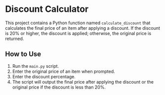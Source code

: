 # Discount Calculator

This project contains a Python function named `calculate_discount` that calculates the final price of an item after applying a discount. If the discount is 20% or higher, the discount is applied; otherwise, the original price is returned.

## How to Use

1. Run the `main.py` script.
2. Enter the original price of an item when prompted.
3. Enter the discount percentage.
4. The script will output the final price after applying the discount or the original price if the discount is less than 20%.
